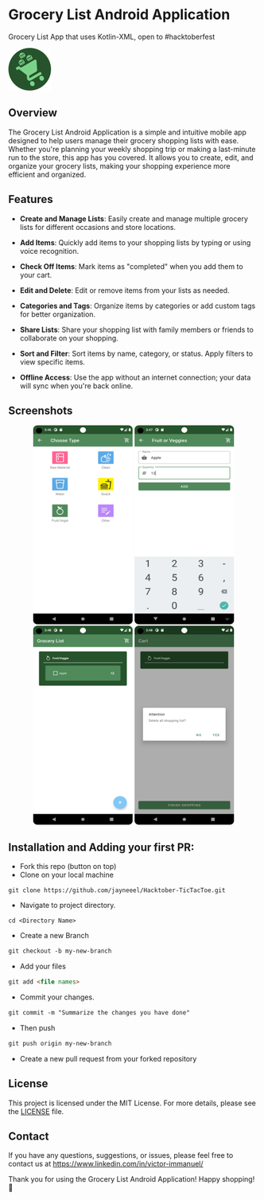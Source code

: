 # Grocery List Android Application
Grocery List App that uses Kotlin-XML, open to #hacktoberfest

![Grocery List App Logo](screenshots/ic_launcher_foreground.png)

## Overview

The Grocery List Android Application is a simple and intuitive mobile app designed to help users manage their grocery shopping lists with ease. Whether you're planning your weekly shopping trip or making a last-minute run to the store, this app has you covered. It allows you to create, edit, and organize your grocery lists, making your shopping experience more efficient and organized.

## Features

- **Create and Manage Lists**: Easily create and manage multiple grocery lists for different occasions and store locations.

- **Add Items**: Quickly add items to your shopping lists by typing or using voice recognition.

- **Check Off Items**: Mark items as "completed" when you add them to your cart.

- **Edit and Delete**: Edit or remove items from your lists as needed.

- **Categories and Tags**: Organize items by categories or add custom tags for better organization.

- **Share Lists**: Share your shopping list with family members or friends to collaborate on your shopping.

- **Sort and Filter**: Sort items by name, category, or status. Apply filters to view specific items.

- **Offline Access**: Use the app without an internet connection; your data will sync when you're back online.

## Screenshots
<div align="center">
<img src="screenshots/Screenshot_20231020_034702.png" width="200" height="400" alt="Grocery List App Logo">
<img src="screenshots/Screenshot_20231020_034756.png" width="200" height="400" alt="Grocery List App Logo">
<img src="screenshots/Screenshot_20231020_034816.png" width="200" height="400" alt="Grocery List App Logo">
<img src="screenshots/Screenshot_20231020_034832.png" width="200" height="400" alt="Grocery List App Logo">
</div>

## Installation and Adding your first PR:

- Fork this repo (button on top)
- Clone on your local machine

```terminal
git clone https://github.com/jayneeel/Hacktober-TicTacToe.git
```
- Navigate to project directory.
```terminal
cd <Directory Name>
```

- Create a new Branch

```markdown
git checkout -b my-new-branch
```
- Add your files
```markdown
git add <file names>
```
- Commit your changes.

```markdown
git commit -m "Summarize the changes you have done"
```
- Then push 
```markdown
git push origin my-new-branch
```


- Create a new pull request from your forked repository
## License

This project is licensed under the MIT License. For more details, please see the [LICENSE](LICENSE) file.

## Contact

If you have any questions, suggestions, or issues, please feel free to contact us at https://www.linkedin.com/in/victor-immanuel/

Thank you for using the Grocery List Android Application! Happy shopping! 🛒




